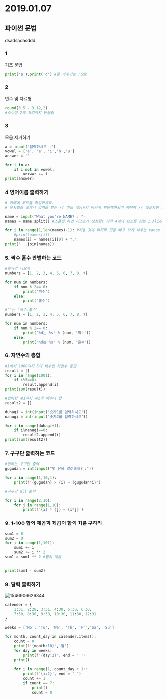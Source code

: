 # 2019.01.07

## 파이썬 문법

dsadsadasddd

### 1

기초 문법

```python
print('a');print('d') #줄 바꾸기는 ;으로
```



### 2

변수 및 자료형

```python
round(3.5 - 3.12,2)
#소수점 2째 자리까지 반올림
```



### 3

모음 제거하기

```python
a = input("입력하시오 :")
vowel = ['a', 'e', 'i','o','u']
answer = ''

for i in a:
    if i not in vowel:
        answer += i
print(answer)
```



### 4 영어이름 출력하기

```python
# 아래에 코드를 작성하세요.
# 문자열을 쪼개서 입력을 받는 // 미드 네임인지 아닌지 판단해야되기 때문에 // 첫글자만 남기고 지워버리면 되니까

name = input("What you're NAME? : ")
names = name.split() #스플릿 하면 리스트가 생성됨! 각각 4개의 요소를 갖는 1.Alice 2.Betty  3.Catherine 4.Davis

for i in range(1,len(names)-1): #처음 것과 마지막 것을 뺴고 보게 해주는 range 값
    #print(names[i])
    names[i] = names[i][0] + "."
print(' '.join(names))
```



### 5. 짝수 홀수 판별하는 코드

```python
#홀짝만 나오게
numbers = [1, 2, 3, 4, 5, 6, 7, 8, 9]

for num in numbers:
    if num % 2== 0:
        print("짝수")
    else:
        print("홀수")
```

```python
#""는 "짝수,홀수"
numbers = [1, 2, 3, 4, 5, 6, 7, 8, 9]

for num in numbers:
    if num % 2== 0:
        print('%d는 %s' % (num, '짝수'))
    else:
        print('%d는 %s' % (num, '홀수'))
```



### 6. 자연수의 총합

```python
#1에서 1000까지 5의 배수인 자연수 총합
result = []
for i in range(1001):
    if i%5==0:
        result.append(i)
print(sum(result))
```

```python
#입력한 수1까지 수2의 배수의 합
result2 = []

duhagi = int(input("숫자1를 입력하시오"))
nanugi = int(input("숫자2를 입력하시오"))

for i in range(duhagi+1):
    if i%nanugi==0:
        result2.append(i)
print(sum(result2))

```



### 7. 구구단 출력하는 코드

```python
#원하는 구구단 출력
gugudan = int(input("몇 단을 알려줄까? :"))

for i in range(1,10,1):
    print(f'{gugudan} x {i} = {gugudan*i}')
```

```python
#구구단 all 출력

for i in range(2,10):
    for j in range(1,10):
        print(f'{i} * {j} = {i*j}')
```



### 8. 1-100  합의 제곱과 제곱의 합의 차를 구하라

```python
sum1 = 0
sum2 = 0
for i in range(1,101):
    sum1 += i
    sum2 += i ** 2
sum1 = sum1 ** 2 #합의 제곱
    

print(sum1 - sum2)
```



### 9. 달력 출력하기

![1546906626344](C:\Users\student\AppData\Roaming\Typora\typora-user-images\1546906626344.png)

```python
calender = {
    1:31, 2:28, 3:31, 4:30, 5:30, 6:30,
    7:30, 8:30, 9:30, 10:30, 11:30, 12:31
}

weeks = ['Mo', 'Tu', 'We', 'Th', 'Fr','Sa', 'Su']

for month, count_day in calender.items():
    count = 0
    print(f'{month:10}','월')
    for day in weeks:
        print(f'{day:2}', end = ' ')
    print()
    
    for i in range(1, count_day + 1):
        print(f'{i:2}', end = ' ')
        count += 1
        if count == 7:
            print()
            count = 0
```

